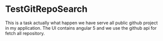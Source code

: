 # TestGitRepoSearch

This is a task actually what happen we have serve all public github project in my application.
The UI contains angular 5 and we use the github api for fetch all repository.
